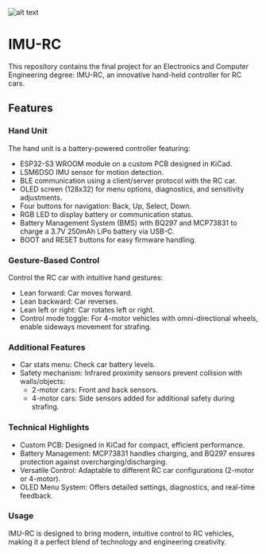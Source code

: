 ![alt text](https://github.com/DimitriOnLSD/imu-rc/blob/main/assets/images/render_main.png)
# IMU-RC
This repository contains the final project for an Electronics and Computer Engineering degree: IMU-RC, an innovative hand-held controller for RC cars.

## Features
### Hand Unit
The hand unit is a battery-powered controller featuring:

- ESP32-S3 WROOM module on a custom PCB designed in KiCad.
- LSM6DSO IMU sensor for motion detection.
- BLE communication using a client/server protocol with the RC car.
- OLED screen (128x32) for menu options, diagnostics, and sensitivity adjustments.
- Four buttons for navigation: Back, Up, Select, Down.
- RGB LED to display battery or communication status.
- Battery Management System (BMS) with BQ297 and MCP73831 to charge a 3.7V 250mAh LiPo battery via USB-C.
- BOOT and RESET buttons for easy firmware handling.

### Gesture-Based Control
Control the RC car with intuitive hand gestures:

- Lean forward: Car moves forward.
- Lean backward: Car reverses.
- Lean left or right: Car rotates left or right.
- Control mode toggle: For 4-motor vehicles with omni-directional wheels, enable sideways movement for strafing.

### Additional Features
- Car stats menu: Check car battery levels.
- Safety mechanism: Infrared proximity sensors prevent collision with walls/objects:
  - 2-motor cars: Front and back sensors.
  - 4-motor cars: Side sensors added for additional safety during strafing.
  
### Technical Highlights
- Custom PCB: Designed in KiCad for compact, efficient performance.
- Battery Management: MCP73831 handles charging, and BQ297 ensures protection against overcharging/discharging.
- Versatile Control: Adaptable to different RC car configurations (2-motor or 4-motor).
- OLED Menu System: Offers detailed settings, diagnostics, and real-time feedback.

### Usage
IMU-RC is designed to bring modern, intuitive control to RC vehicles, making it a perfect blend of technology and engineering creativity.
